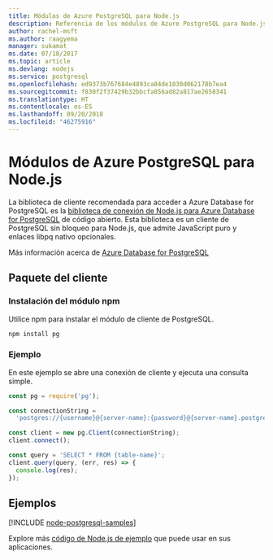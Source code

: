 ```yaml
---
title: Módulos de Azure PostgreSQL para Node.js
description: Referencia de los módulos de Azure PostgreSQL para Node.js
author: rachel-msft
ms.author: raagyema
manager: sukamat
ms.date: 07/18/2017
ms.topic: article
ms.devlang: nodejs
ms.service: postgresql
ms.openlocfilehash: ed9373b767684e4893ca84de1030d062178b7ea4
ms.sourcegitcommit: f830f2f37429b32bbcfa856ad82a817ae2658341
ms.translationtype: HT
ms.contentlocale: es-ES
ms.lasthandoff: 09/20/2018
ms.locfileid: "46275916"
---
```

# <a name="azure-postgresql-modules-for-nodejs"></a>Módulos de Azure PostgreSQL para Node.js

La biblioteca de cliente recomendada para acceder a Azure Database for PostgreSQL es la [biblioteca de conexión de Node.js para Azure Database for PostgreSQL](https://www.npmjs.com/package/pg) de código abierto. Esta biblioteca es un cliente de PostgreSQL sin bloqueo para Node.js, que admite JavaScript puro y enlaces libpq nativo opcionales.

Más información acerca de [Azure Database for PostgreSQL](https://docs.microsoft.com/azure/postgresql/)

## <a name="client-package"></a>Paquete del cliente

### <a name="install-the-npm-module"></a>Instalación del módulo npm

Utilice npm para instalar el módulo de cliente de PostgreSQL.

```bash
npm install pg
```   

### <a name="example"></a>Ejemplo

En este ejemplo se abre una conexión de cliente y ejecuta una consulta simple.

```javascript
const pg = require('pg');

const connectionString =
  'postgres://{username}@{server-name}:{password}@{server-name}.postgres.database.azure.com:5432/{database-name}?ssl=true';

const client = new pg.Client(connectionString);
client.connect();

const query = 'SELECT * FROM {table-name}';
client.query(query, (err, res) => {
  console.log(res);
});
```

## <a name="samples"></a>Ejemplos

[!INCLUDE [node-postgresql-samples](../docs-ref-conceptual/includes/postgresql-samples.md)]

Explore más [código de Node.js de ejemplo](https://azure.microsoft.com/resources/samples/?platform=nodejs) que puede usar en sus aplicaciones.
